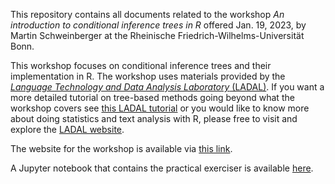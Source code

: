 This repository contains all documents related to the workshop *An introduction to conditional inference trees in R* offered Jan. 19, 2023, by Martin Schweinberger at the Rheinische Friedrich-Wilhelms-Universität Bonn.


This workshop focuses on conditional inference trees and their implementation in R. The workshop uses materials provided by the [*Language Technology and Data Analysis Laboratory* (LADAL)](www.ladal.edu.au). If you want a more detailed tutorial on tree-based methods going beyond what the workshop covers see [this LADAL tutorial](https://ladal.edu.au/tree.html) or you would like to know more about doing statistics and text analysis with R, please free to visit and explore the [LADAL website](www.ladal.edu.au).


The website for the workshop is available via [this link](https://martinschweinberger.github.io/TreesUBonn/index.html).


A Jupyter notebook that contains the practical exerciser is available [here](https://colab.research.google.com/drive/1yi0hwcwfl5k01XfmpkEgpOf1jL1ObKcC?usp=sharing). 